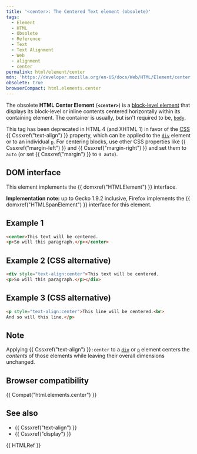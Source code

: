 ```yaml
---
title: '<center>: The Centered Text element (obsolete)'
tags:
  - Element
  - HTML
  - Obsolete
  - Reference
  - Text
  - Text Alignment
  - Web
  - alignment
  - center
permalink: html/element/center
mdn: 'https://developer.mozilla.org/en-US/docs/Web/HTML/Element/center'
obsolete: true
browserCompact: html.elements.center
---
```

The obsolete **HTML Center Element** (**`<center>`**) is a [block-level element](/en-US/docs/HTML/Block-level_elements "HTML/Block-level_elements") that displays its block-level or inline contents centered horizontally within its containing element. The container is usually, but isn't required to be, [`body`](/html/element/body/).

This tag has been deprecated in HTML 4 (and XHTML 1) in favor of the [CSS](/css "/en-US/docs/Web/CSS") {{ Cssxref("text-align") }} property, which can be applied to the [`div`](/html/element/div/) element or to an individual [`p`](/html/element/p/). For centering blocks, use other CSS properties like {{ Cssxref("margin-left") }} and {{ Cssxref("margin-right") }} and set them to `auto` (or set {{ Cssxref("margin") }} to `0 auto`).

## DOM interface

This element implements the {{ domxref("HTMLElement") }} interface.

**Implementation note:** up to Gecko 1.9.2 inclusive, Firefox implements the {{ domxref("HTMLSpanElement") }} interface for this element.

## Example 1

```html
<center>This text will be centered.
<p>So will this paragraph.</p></center>

```

## Example 2 (CSS alternative)

```html
<div style="text-align:center">This text will be centered.
<p>So will this paragraph.</p></div>

```

## Example 3 (CSS alternative)

```html
<p style="text-align:center">This line will be centered.<br>
And so will this line.</p>

```

## Note

Applying {{ Cssxref("text-align") }}`:center` to a [`div`](/html/element/div/) or [`p`](/html/element/p/) element centers the _contents_ of those elements while leaving their overall dimensions unchanged.

## Browser compatibility

{{ Compat("html.elements.center") }}

## See also

-   {{ Cssxref("text-align") }}
-   {{ Cssxref("display") }}

{{ HTMLRef }}